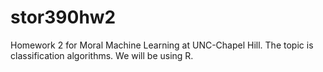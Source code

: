 # stor390hw2
Homework 2 for Moral Machine Learning at UNC-Chapel Hill.
The topic is classification algorithms. We will be using R.
